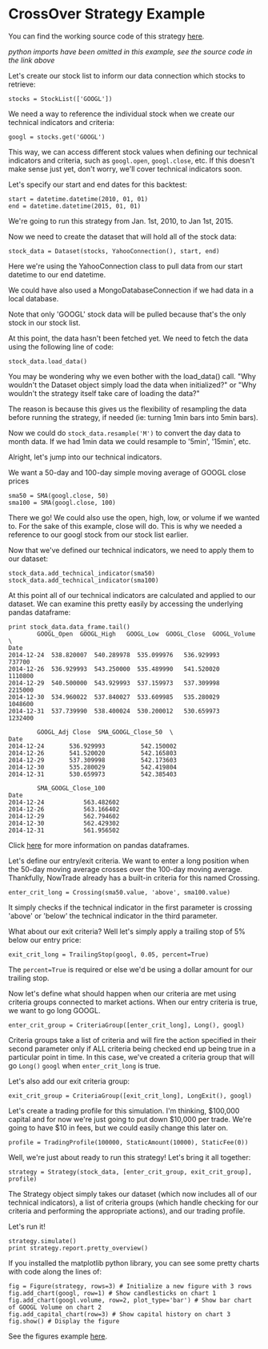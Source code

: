 # CrossOver Strategy Example

You can find the working source code of this strategy [here](crossover.py).

_python imports have been omitted in this example, see the source code in the link above_

Let's create our stock list to inform our data connection which stocks to retrieve:

    stocks = StockList(['GOOGL'])

We need a way to reference the individual stock when we create our technical indicators and criteria:

    googl = stocks.get('GOOGL')

This way, we can access different stock values when defining our technical indicators and criteria, such as ```googl.open```, ```googl.close```, etc.  If this doesn't make sense just yet, don't worry, we'll cover technical indicators soon.

Let's specify our start and end dates for this backtest:

    start = datetime.datetime(2010, 01, 01)
    end = datetime.datetime(2015, 01, 01)

We're going to run this strategy from Jan. 1st, 2010, to Jan 1st, 2015.

Now we need to create the dataset that will hold all of the stock data:

    stock_data = Dataset(stocks, YahooConnection(), start, end)

Here we're using the YahooConnection class to pull data from our start datetime to our end datetime.

We could have also used a MongoDatabaseConnection if we had data in a local database.

Note that only 'GOOGL' stock data will be pulled because that's the only stock in our stock list.

At this point, the data hasn't been fetched yet.  We need to fetch the data using the following line of code:

    stock_data.load_data()

You may be wondering why we even bother with the load_data() call.  "Why wouldn't the Dataset object simply load the data when initialized?" or "Why wouldn't the strategy itself take care of loading the data?"

The reason is because this gives us the flexibility of resampling the data before running the strategy, if needed (ie: turning 1min bars into 5min bars).

Now we could do ```stock_data.resample('M')``` to convert the day data to month data.  If we had 1min data we could resample to '5min', '15min', etc.

Alright, let's jump into our technical indicators.

We want a 50-day and 100-day simple moving average of GOOGL close prices

    sma50 = SMA(googl.close, 50)
    sma100 = SMA(googl.close, 100)

There we go!  We could also use the open, high, low, or volume if we wanted to.  For the sake of this example, close will do.  This is why we needed a reference to our googl stock from our stock list earlier.

Now that we've defined our technical indicators, we need to apply them to our dataset:

    stock_data.add_technical_indicator(sma50)
    stock_data.add_technical_indicator(sma100)

At this point all of our technical indicators are calculated and applied to our dataset.  We can examine this pretty easily by accessing the underlying pandas dataframe:

    print stock_data.data_frame.tail()
            GOOGL_Open  GOOGL_High   GOOGL_Low  GOOGL_Close  GOOGL_Volume  \
    Date
    2014-12-24  538.820007  540.289978  535.099976   536.929993        737700
    2014-12-26  536.929993  543.250000  535.489990   541.520020       1110800
    2014-12-29  540.500000  543.929993  537.159973   537.309998       2215000
    2014-12-30  534.960022  537.840027  533.609985   535.280029       1048600
    2014-12-31  537.739990  538.400024  530.200012   530.659973       1232400

            GOOGL_Adj Close  SMA_GOOGL_Close_50  \
    Date
    2014-12-24       536.929993          542.150002
    2014-12-26       541.520020          542.165803
    2014-12-29       537.309998          542.173603
    2014-12-30       535.280029          542.419804
    2014-12-31       530.659973          542.385403

            SMA_GOOGL_Close_100
    Date
    2014-12-24           563.482602
    2014-12-26           563.166402
    2014-12-29           562.794602
    2014-12-30           562.429302
    2014-12-31           561.956502

Click [here](http://pandas.pydata.org/pandas-docs/stable/generated/pandas.DataFrame.html) for more information on pandas dataframes.

Let's define our entry/exit criteria.  We want to enter a long position when the 50-day moving average crosses over the 100-day moving average.  Thankfully, NowTrade already has a built-in criteria for this named Crossing.

    enter_crit_long = Crossing(sma50.value, 'above', sma100.value)

It simply checks if the technical indicator in the first parameter is crossing 'above' or 'below' the technical indicator in the third parameter.

What about our exit criteria?  Well let's simply apply a trailing stop of 5% below our entry price:

    exit_crit_long = TrailingStop(googl, 0.05, percent=True)

The ```percent=True``` is required or else we'd be using a dollar amount for our trailing stop.

Now let's define what should happen when our criteria are met using criteria groups connected to market actions.
When our entry criteria is true, we want to go long GOOGL.

    enter_crit_group = CriteriaGroup([enter_crit_long], Long(), googl)

Criteria groups take a list of criteria and will fire the action specified in their second parameter only if ALL criteria being checked end up being true in a particular point in time.  In this case, we've created a criteria group that will go ```Long()``` ```googl``` when ```enter_crit_long``` is true.

Let's also add our exit criteria group:

    exit_crit_group = CriteriaGroup([exit_crit_long], LongExit(), googl)

Let's create a trading profile for this simulation.  I'm thinking, $100,000 capital and for now we're just going to put down $10,000 per trade.  We're going to have $10 in fees, but we could easily change this later on.

    profile = TradingProfile(100000, StaticAmount(10000), StaticFee(0))

Well, we're just about ready to run this strategy!  Let's bring it all together:

    strategy = Strategy(stock_data, [enter_crit_group, exit_crit_group], profile)

The Strategy object simply takes our dataset (which now includes all of our technical indicators), a list of criteria groups (which handle checking for our criteria and performing the appropriate actions), and our trading profile.

Let's run it!

    strategy.simulate()
    print strategy.report.pretty_overview()

If you installed the matplotlib python library, you can see some pretty charts with code along the lines of:

    fig = Figure(strategy, rows=3) # Initialize a new figure with 3 rows
    fig.add_chart(googl, row=1) # Show candlesticks on chart 1
    fig.add_chart(googl.volume, row=2, plot_type='bar') # Show bar chart of GOOGL Volume on chart 2
    fig.add_capital_chart(row=3) # Show capital history on chart 3
    fig.show() # Display the figure

See the figures example [here](figures.md).
